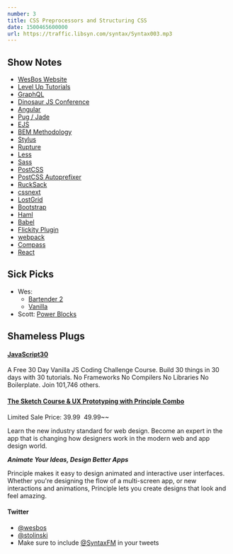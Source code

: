 ```yaml
---
number: 3
title: CSS Preprocessors and Structuring CSS
date: 1500465600000
url: https://traffic.libsyn.com/syntax/Syntax003.mp3
---
```


## Show Notes

* [WesBos Website](http://wesbos.com)
* [Level Up Tutorials](https://leveluptutorials.com)
* [GraphQL](http://graphql.org)
* [Dinosaur JS Conference](https://dinosaurjs.org)
* [Angular](https://angular.io)
* [Pug / Jade](https://pugjs.org/api/getting-started.html)
* [EJS](http://www.embeddedjs.com)
* [BEM Methodology](https://en.bem.info/methodology/)
* [Stylus](http://stylus-lang.com)
* [Rupture](http://jescalan.github.io/rupture/)
* [Less](http://lesscss.org)
* [Sass](http://sass-lang.com)
* [PostCSS](http://postcss.org)
* [PostCSS Autoprefixer](https://github.com/postcss/autoprefixer)
* [RuckSack](https://www.rucksackcss.org/)
* [cssnext](http://cssnext.io)
* [LostGrid](http://lostgrid.org)
* [Bootstrap](http://getbootstrap.com)
* [Haml](http://haml.info)
* [Babel](https://babeljs.io)
* [Flickity Plugin](https://flickity.metafizzy.co)
* [webpack](https://webpack.js.org)
* [Compass](http://compass-style.org)
* [React](https://facebook.github.io/react/)

## Sick Picks

* Wes:
  * [Bartender 2](https://www.macbartender.com)
  * [Vanilla](http://matthewpalmer.net/vanilla/)
* Scott: [Power Blocks](http://www.powerblock.com)

## Shameless Plugs

#### [JavaScript30](https://javascript30.com)
A Free 30 Day Vanilla JS Coding Challenge Course. Build 30 things in 30 days with 30 tutorials.
No Frameworks No Compilers No Libraries No Boilerplate. Join 101,746 others.

#### [The Sketch Course & UX Prototyping with Principle Combo](https://store.leveluptutorials.com/products/tutorials/lut-dd013008)
Limited Sale Price: $39.99 ~~$49.99~~

Learn the new industry standard for web design. Become an expert in the app that is changing how designers work in the modern web and app design world.

**_Animate Your Ideas, Design Better Apps_**

Principle makes it easy to design animated and interactive user interfaces. Whether you're designing the flow of a multi-screen app, or new interactions and animations, Principle lets you create designs that look and feel amazing.

#### Twitter
 * [@wesbos](https://twitter.com/wesbos)
 * [@stolinski](https://twitter.com/stolinski)
 * Make sure to include [@SyntaxFM](https://twitter.com/SyntaxFM) in your tweets
